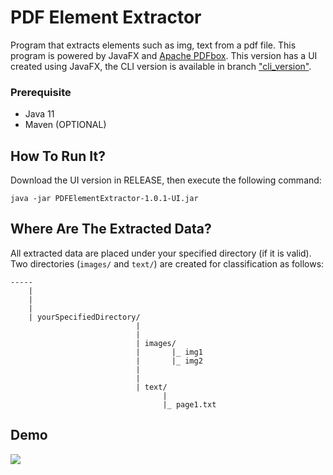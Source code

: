 # PDF Element Extractor

Program that extracts elements such as img, text from a pdf file. This program is powered by JavaFX and <a href="https://pdfbox.apache.org/">Apache PDFbox</a>. This version has a UI created using JavaFX, the CLI version is available in branch <a href="https://github.com/CurtisNewbie/PDF-Element-Extractor/tree/cli_version">"cli_version"</a>.

### Prerequisite

- Java 11
- Maven (OPTIONAL)

## How To Run It?

Download the UI version in RELEASE, then execute the following command:

    java -jar PDFElementExtractor-1.0.1-UI.jar

## Where Are The Extracted Data?

All extracted data are placed under your specified directory (if it is valid). Two directories (`images/` and `text/`) are created for classification as follows:

    -----
        |
        |
        |
        | yourSpecifiedDirectory/
                                |
                                |
                                | images/
                                |       |_ img1
                                |       |_ img2
                                |
                                |
                                | text/
                                      |
                                      |_ page1.txt

## Demo

<img src="https://user-images.githubusercontent.com/45169791/76635690-be673000-653f-11ea-8eb1-9fa4482c69a2.gif">
